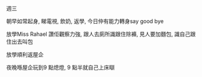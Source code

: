 週三

朝早如常起身, 睇電視, 飲奶, 返學, 今日仲有能力轉身say good bye

放學Miss Rahael 讚佢觀察力強, 跟人去廁所識跟住除褲, 見人要加麵包, 識自己跟住出去叫包

放學順利返屋企

夜晚喺屋企玩到9 點熄燈, 9 點半就自己上床瞓
